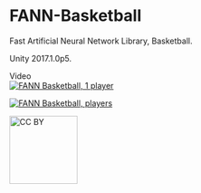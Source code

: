 # FANN-Basketball
Fast Artificial Neural Network Library, Basketball.

Unity 2017.1.0p5.

Video  
[![FANN Basketball, 1 player](https://i9.ytimg.com/vi/oNLxawPjzRo/mq2.jpg?sqp=CLimvvkF&rs=AOn4CLA2QgJVZMyhl2UQbMijuPnVa8Wd8Q)](https://youtu.be/oNLxawPjzRo "FANN Basketball, 1 player")

[![FANN Basketball, players](https://i9.ytimg.com/vi/1iYY2b5vgqY/mq2.jpg?sqp=CLytvvkF&rs=AOn4CLD3XAl6qFvNGRTwwRfiT7cpUPKZnQ)](https://youtu.be/1iYY2b5vgqY "FANN Basketball, players")

<img src="https://mirrors.creativecommons.org/presskit/buttons/88x31/png/by.png" alt="CC BY" title="CC BY" width="120">

